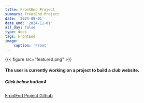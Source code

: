 ```yaml
---
title: FrontEnd Project
summary: FrontEnd Project
date: '2024-09-01'
date_end: '2024-11-01'
all_day: false
type: docs
tags: FrontEnd
image:
    caption: 'Front'
---
```

{{< figure src="featured.png" >}}

#### The user is currently working on a project to build a club website.


##### Click below button⬇️

[FrontEnd Project Github](https://github.com/JBNU-CPU/CPU_Web_Front)